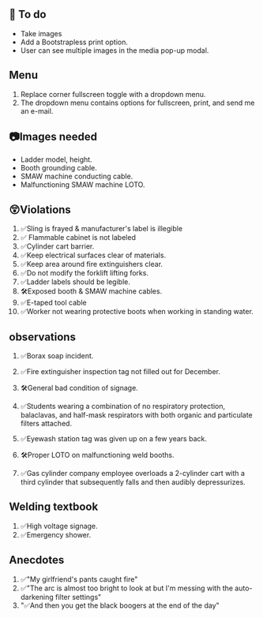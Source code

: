 
## 📜 To do
- Take images
- Add a Bootstrapless print option.
- User can see multiple images in the media pop-up modal.

## Menu
1. Replace corner fullscreen toggle with a dropdown menu.
1. The dropdown menu contains options for fullscreen, print, and send me an e-mail.


## 📷Images needed
- Ladder model, height.
- Booth grounding cable.
- SMAW machine conducting cable.
- Malfunctioning SMAW machine LOTO.

## 😲Violations

1. ✅Sling is frayed & manufacturer's label is illegible
1. ✅ Flammable cabinet is not labeled
1. ✅Cylinder cart barrier.
1. ✅Keep electrical surfaces clear of materials.
1. ✅Keep area around fire extinguishers clear.
1. ✅Do not modify the forklift lifting forks.
1. ✅Ladder labels should be legible.
1. 🛠️Exposed booth & SMAW machine cables.
1. ✅E-taped tool cable
1. ✅Worker not wearing protective boots when working in standing water.


## observations
1. ✅Borax soap incident.
1. ✅Fire extinguisher inspection tag not filled out for December.
1. 🛠️General bad condition of signage.

1. ✅Students wearing a combination of no respiratory protection, balaclavas, and half-mask respirators with both organic and particulate filters attached.

1. ✅Eyewash station tag was given up on a few years back.

1. 🛠️Proper LOTO on malfunctioning weld booths.

1. ✅Gas cylinder company employee overloads a 2-cylinder cart with a third cylinder that subsequently falls and then audibly depressurizes.
 
 
## Welding textbook
1. ✅High voltage signage.
1. ✅Emergency shower.


## Anecdotes
1. ✅"My girlfriend's pants caught fire"
1. ✅"The arc is almost too bright to look at but I'm messing with the auto-darkening filter settings"
1. "✅And then you get the black boogers at the end of the day"